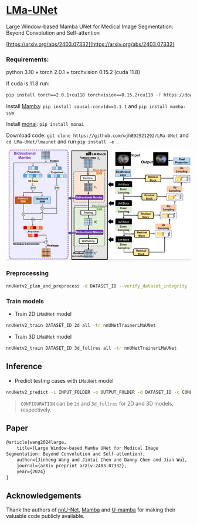 # [LMa-UNet](https://arxiv.org/abs/2403.07332)

Large Window-based Mamba UNet for Medical Image Segmentation: Beyond Convolution and Self-attention

[https://arxiv.org/abs/2403.07332](https://arxiv.org/abs/2403.07332)

### Requirements: 

python 3.10 + torch 2.0.1 + torchvision 0.15.2 (cuda 11.8)

If cuda is 11.8 run:
```bash
pip install torch==2.0.1+cu118 torchvision==0.15.2+cu118 -f https://download.pytorch.org/whl/torch_stable.html
```

Install [Mamba](https://github.com/state-spaces/mamba): `pip install causal-conv1d==1.1.1` and `pip install mamba-ssm`

Install [monai](https://github.com/Project-MONAI/MONAI): `pip install monai` 

Download code: `git clone https://github.com/wjh892521292/LMa-UNet` and `cd LMa-UNet/lmaunet` and run `pip install -e .`


![](imgs/overview2.png)

### Preprocessing

```bash
nnUNetv2_plan_and_preprocess -d DATASET_ID --verify_dataset_integrity
```

### Train models

- Train 2D `LMaUNet` model

```bash
nnUNetv2_train DATASET_ID 2d all -tr nnUNetTrainerLMaUNet
```




- Train 3D `LMaUNet` model

```bash
nnUNetv2_train DATASET_ID 3d_fullres all -tr nnUNetTrainerLMaUNet
```




## Inference

- Predict testing cases with `LMaUNet` model

```bash
nnUNetv2_predict -i INPUT_FOLDER -o OUTPUT_FOLDER -d DATASET_ID -c CONFIGURATION -f 'all' -tr nnUNetTrainerLMaUNet --disable_tta -npp 1
```

> `CONFIGURATION` can be `2d` and `3d_fullres` for 2D and 3D models, respectively.

## Paper

```
@article{wang2024large,
    title={Large Window-based Mamba UNet for Medical Image Segmentation: Beyond Convolution and Self-attention},
    author={Jinhong Wang and Jintai Chen and Danny Chen and Jian Wu},
    journal={arXiv preprint arXiv:2403.07332},
    year={2024}
}
```


## Acknowledgements

Thank the authors of [nnU-Net](https://github.com/MIC-DKFZ/nnUNet), [Mamba](https://github.com/state-spaces/mamba) and [U-mamba](https://github.com/bowang-lab/U-Mamba) for making their valuable code publicly available.
